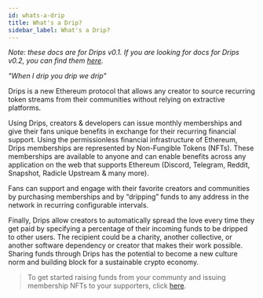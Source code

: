 ```yaml
---
id: whats-a-drip
title: What's a Drip?
sidebar_label: What's a Drip?
---
```

*Note: these docs are for Drips v0.1. If you are looking for docs for Drips v0.2, you can find them [here][v2].*

*"When I drip you drip we drip"*

Drips is a new Ethereum protocol that allows any creator to source recurring token streams from their communities without relying on extractive platforms.

Using Drips, creators & developers can issue monthly memberships and give their fans unique benefits in exchange for their recurring financial support. Using the permissionless financial infrastructure of Ethereum, Drips memberships are represented by Non-Fungible Tokens (NFTs). These memberships are available to anyone and can enable benefits across any application on the web that supports Ethereum (Discord, Telegram, Reddit, Snapshot, Radicle Upstream & many more).

Fans can support and engage with their favorite creators and communities by purchasing memberships and by “dripping” funds to any address in the network in recurring configurable intervals.

Finally, Drips allow creators to automatically spread the love every time they get paid by specifying a percentage of their incoming funds to be dripped to other users. The recipient could be a charity, another collective, or another software dependency or creator that makes their work possible. Sharing funds through Drips has the potential to become a new culture norm and building block for a sustainable crypto economy.

> To get started raising funds from your communty and issuing membership NFTs to your supporters, click [here][cc].


[v2]: https://v2.docs.drips.network/
[cc]: using-drips/create-a-community.md

